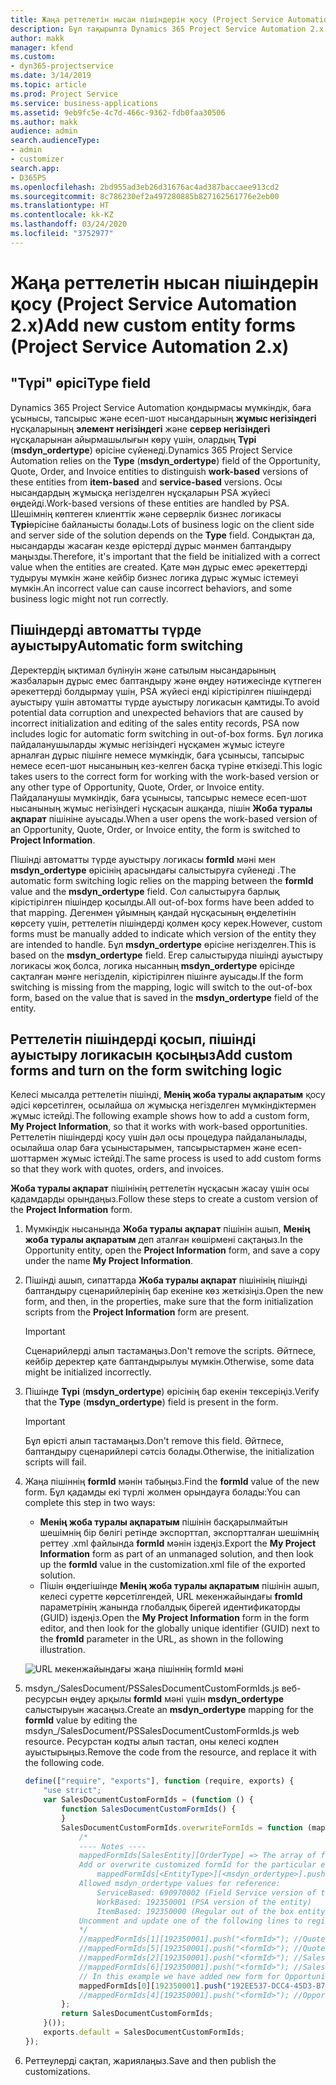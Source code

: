 ```yaml
---
title: Жаңа реттелетін нысан пішіндерін қосу (Project Service Automation 2.x)
description: Бұл тақырыпта Dynamics 365 Project Service Automation 2.x. нұсқасында мүмкіндіктерге, баға ұсыныстарына, тапсырыстарға немесе есеп-шоттарға реттелетін нысан пішіндерін қосу жолы туралы ақпарат берілген.
author: makk
manager: kfend
ms.custom:
- dyn365-projectservice
ms.date: 3/14/2019
ms.topic: article
ms.prod: Project Service
ms.service: business-applications
ms.assetid: 9eb9fc5e-4c7d-466c-9362-fdb0faa30506
ms.author: makk
audience: admin
search.audienceType:
- admin
- customizer
search.app:
- D365PS
ms.openlocfilehash: 2bd955ad3eb26d31676ac4ad387baccaee913cd2
ms.sourcegitcommit: 8c786230ef2a497280885b827162561776e2eb00
ms.translationtype: HT
ms.contentlocale: kk-KZ
ms.lasthandoff: 03/24/2020
ms.locfileid: "3752977"
---
```

# <a name="add-new-custom-entity-forms-project-service-automation-2x"></a><span data-ttu-id="00771-103">Жаңа реттелетін нысан пішіндерін қосу (Project Service Automation 2.x)</span><span class="sxs-lookup"><span data-stu-id="00771-103">Add new custom entity forms (Project Service Automation 2.x)</span></span>

## <a name="type-field"></a><span data-ttu-id="00771-104">"Түрі" өрісі</span><span class="sxs-lookup"><span data-stu-id="00771-104">Type field</span></span> 

<span data-ttu-id="00771-105">Dynamics 365 Project Service Automation қондырмасы мүмкіндік, баға ұсынысы, тапсырыс және есеп-шот нысандарының **жұмыс негізіндегі** нұсқаларының **элемент негізіндегі** және **сервер негізіндегі** нұсқаларынан айырмашылығын көру үшін, олардың **Түрі** (**msdyn\_ordertype**) өрісіне сүйенеді.</span><span class="sxs-lookup"><span data-stu-id="00771-105">Dynamics 365 Project Service Automation relies on the **Type** (**msdyn\_ordertype**) field of the Opportunity, Quote, Order, and Invoice entities to distinguish **work-based** versions of these entities from **item-based** and **service-based** versions.</span></span> <span data-ttu-id="00771-106">Осы нысандардың жұмысқа негізделген нұсқаларын PSA жүйесі өңдейді.</span><span class="sxs-lookup"><span data-stu-id="00771-106">Work-based versions of these entities are handled by PSA.</span></span> <span data-ttu-id="00771-107">Шешімнің көптеген клиенттік және серверлік бизнес логикасы **Түрі**өрісіне байланысты болады.</span><span class="sxs-lookup"><span data-stu-id="00771-107">Lots of business logic on the client side and server side of the solution depends on the **Type** field.</span></span> <span data-ttu-id="00771-108">Сондықтан да, нысандарды жасаған кезде өрістерді дұрыс мәнмен баптандыру маңызды.</span><span class="sxs-lookup"><span data-stu-id="00771-108">Therefore, it's important that the field be initialized with a correct value when the entities are created.</span></span> <span data-ttu-id="00771-109">Қате мән дұрыс емес әрекеттерді тудыруы мүмкін және кейбір бизнес логика дұрыс жұмыс істемеуі мүмкін.</span><span class="sxs-lookup"><span data-stu-id="00771-109">An incorrect value can cause incorrect behaviors, and some business logic might not run correctly.</span></span>

## <a name="automatic-form-switching"></a><span data-ttu-id="00771-110">Пішіндерді автоматты түрде ауыстыру</span><span class="sxs-lookup"><span data-stu-id="00771-110">Automatic form switching</span></span>

<span data-ttu-id="00771-111">Деректердің ықтимал бүлінуін және сатылым нысандарының жазбаларын дұрыс емес баптандыру және өңдеу нәтижесінде күтпеген әрекеттерді болдырмау үшін, PSA жүйесі енді кірістірілген пішіндерді ауыстыру үшін автоматты түрде ауыстыру логикасын қамтиды.</span><span class="sxs-lookup"><span data-stu-id="00771-111">To avoid potential data corruption and unexpected behaviors that are caused by incorrect initialization and editing of the sales entity records, PSA now includes logic for automatic form switching in out-of-box forms.</span></span> <span data-ttu-id="00771-112">Бұл логика пайдаланушыларды жұмыс негізіндегі нұсқамен жұмыс істеуге арналған дұрыс пішінге немесе мүмкіндік, баға ұсынысы, тапсырыс немесе есеп-шот нысанының кез-келген басқа түріне өткізеді.</span><span class="sxs-lookup"><span data-stu-id="00771-112">This logic takes users to the correct form for working with the work-based version or any other type of Opportunity, Quote, Order, or Invoice entity.</span></span> <span data-ttu-id="00771-113">Пайдаланушы мүмкіндік, баға ұсынысы, тапсырыс немесе есеп-шот нысанының жұмыс негізіндегі нұсқасын ашқанда, пішін **Жоба туралы ақпарат** пішініне ауысады.</span><span class="sxs-lookup"><span data-stu-id="00771-113">When a user opens the work-based version of an Opportunity, Quote, Order, or Invoice entity, the form is switched to **Project Information**.</span></span>

<span data-ttu-id="00771-114">Пішінді автоматты түрде ауыстыру логикасы **formId** мәні мен **msdyn\_ordertype** өрісінің арасындағы салыстыруға сүйенеді .</span><span class="sxs-lookup"><span data-stu-id="00771-114">The automatic form switching logic relies on the mapping between the **formId** value and the **msdyn\_ordertype** field.</span></span> <span data-ttu-id="00771-115">Сол салыстыруға барлық кірістірілген пішіндер қосылды.</span><span class="sxs-lookup"><span data-stu-id="00771-115">All out-of-box forms have been added to that mapping.</span></span> <span data-ttu-id="00771-116">Дегенмен ұйымның қандай нұсқасының өңделетінін көрсету үшін, реттелетін пішіндерді қолмен қосу керек.</span><span class="sxs-lookup"><span data-stu-id="00771-116">However, custom forms must be manually added to indicate which version of the entity they are intended to handle.</span></span> <span data-ttu-id="00771-117">Бұл **msdyn\_ordertype** өрісіне негізделген.</span><span class="sxs-lookup"><span data-stu-id="00771-117">This is based on the **msdyn\_ordertype** field.</span></span> <span data-ttu-id="00771-118">Егер салыстыруда пішінді ауыстыру логикасы жоқ болса, логика нысанның **msdyn\_ordertype** өрісінде сақталған мәнге негізделіп, кірістірілген пішінге ауысады.</span><span class="sxs-lookup"><span data-stu-id="00771-118">If the form switching is missing from the mapping, logic will switch to the out-of-box form, based on the value that is saved in the **msdyn\_ordertype** field of the entity.</span></span>

## <a name="add-custom-forms-and-turn-on-the-form-switching-logic"></a><span data-ttu-id="00771-119">Реттелетін пішіндерді қосып, пішінді ауыстыру логикасын қосыңыз</span><span class="sxs-lookup"><span data-stu-id="00771-119">Add custom forms and turn on the form switching logic</span></span>

<span data-ttu-id="00771-120">Келесі мысалда реттелетін пішінді, **Менің жоба туралы ақпаратым** қосу әдісі көрсетілген, осылайша ол жұмысқа негізделген мүмкіндіктермен жұмыс істейді.</span><span class="sxs-lookup"><span data-stu-id="00771-120">The following example shows how to add a custom form, **My Project Information**, so that it works with work-based opportunities.</span></span> <span data-ttu-id="00771-121">Реттелетін пішіндерді қосу үшін дәл осы процедура пайдаланылады, осылайша олар баға ұсыныстарымен, тапсырыстармен және есеп-шоттармен жұмыс істейді.</span><span class="sxs-lookup"><span data-stu-id="00771-121">The same process is used to add custom forms so that they work with quotes, orders, and invoices.</span></span>

<span data-ttu-id="00771-122">**Жоба туралы ақпарат** пішінінің реттелетін нұсқасын жасау үшін осы қадамдарды орындаңыз.</span><span class="sxs-lookup"><span data-stu-id="00771-122">Follow these steps to create a custom version of the **Project Information** form.</span></span>

1. <span data-ttu-id="00771-123">Мүмкіндік нысанында **Жоба туралы ақпарат** пішінін ашып, **Менің жоба туралы ақпаратым** деп аталған көшірмені сақтаңыз.</span><span class="sxs-lookup"><span data-stu-id="00771-123">In the Opportunity entity, open the **Project Information** form, and save a copy under the name **My Project Information**.</span></span>
2. <span data-ttu-id="00771-124">Пішінді ашып, сипаттарда **Жоба туралы ақпарат** пішінінің пішінді баптандыру сценарийлерінің бар екеніне көз жеткізіңіз.</span><span class="sxs-lookup"><span data-stu-id="00771-124">Open the new form, and then, in the properties, make sure that the form initialization scripts from the **Project Information** form are present.</span></span> 

    > [!IMPORTANT]
    > <span data-ttu-id="00771-125">Сценарийлерді алып тастамаңыз.</span><span class="sxs-lookup"><span data-stu-id="00771-125">Don't remove the scripts.</span></span> <span data-ttu-id="00771-126">Әйтпесе, кейбір деректер қате баптандырылуы мүмкін.</span><span class="sxs-lookup"><span data-stu-id="00771-126">Otherwise, some data might be initialized incorrectly.</span></span>

3. <span data-ttu-id="00771-127">Пішінде **Түрі** (**msdyn\_ordertype**) өрісінің бар екенін тексеріңіз.</span><span class="sxs-lookup"><span data-stu-id="00771-127">Verify that the **Type** (**msdyn\_ordertype**) field is present in the form.</span></span> 

    > [!IMPORTANT]
    > <span data-ttu-id="00771-128">Бұл өрісті алып тастамаңыз.</span><span class="sxs-lookup"><span data-stu-id="00771-128">Don't remove this field.</span></span> <span data-ttu-id="00771-129">Әйтпесе, баптандыру сценарийлері сәтсіз болады.</span><span class="sxs-lookup"><span data-stu-id="00771-129">Otherwise, the initialization scripts will fail.</span></span>

4. <span data-ttu-id="00771-130">Жаңа пішіннің **formId** мәнін табыңыз.</span><span class="sxs-lookup"><span data-stu-id="00771-130">Find the **formId** value of the new form.</span></span> <span data-ttu-id="00771-131">Бұл қадамды екі түрлі жолмен орындауға болады:</span><span class="sxs-lookup"><span data-stu-id="00771-131">You can complete this step in two ways:</span></span>

    - <span data-ttu-id="00771-132">**Менің жоба туралы ақпаратым** пішінін басқарылмайтын шешімнің бір бөлігі ретінде экспорттап, экспортталған шешімнің реттеу .xml файлында **formId** мәнін іздеңіз.</span><span class="sxs-lookup"><span data-stu-id="00771-132">Export the **My Project Information** form as part of an unmanaged solution, and then look up the **formId** value in the customization.xml file of the exported solution.</span></span>
    - <span data-ttu-id="00771-133">Пішін өңдегішінде **Менің жоба туралы ақпаратым** пішінін ашып, келесі суретте көрсетілгендей, URL мекенжайындағы **fromId** параметрінің жанында глобалдық бірегей идентификаторды (GUID) іздеңіз.</span><span class="sxs-lookup"><span data-stu-id="00771-133">Open the **My Project Information** form in the form editor, and then look for the globally unique identifier (GUID) next to the **fromId** parameter in the URL, as shown in the following illustration.</span></span>

    ![URL мекенжайындағы жаңа пішіннің formId мәні](media/how-to-add-custom-forms-in-v2.0.png)

5. <span data-ttu-id="00771-135">msdyn\_/SalesDocument/PSSalesDocumentCustomFormIds.js веб-ресурсын өңдеу арқылы **formId** мәні үшін **msdyn\_ordertype** салыстыруын жасаңыз.</span><span class="sxs-lookup"><span data-stu-id="00771-135">Create an **msdyn\_ordertype** mapping for the **formId** value by editing the msdyn\_/SalesDocument/PSSalesDocumentCustomFormIds.js web resource.</span></span> <span data-ttu-id="00771-136">Ресурстан кодты алып тастап, оны келесі кодпен ауыстырыңыз.</span><span class="sxs-lookup"><span data-stu-id="00771-136">Remove the code from the resource, and replace it with the following code.</span></span>

    ```javascript
    define(["require", "exports"], function (require, exports) {
        "use strict";
        var SalesDocumentCustomFormIds = (function () {
            function SalesDocumentCustomFormIds() {
            }
            SalesDocumentCustomFormIds.overwriteFormIds = function (mappedFormIds) {
                /*
                ---- Notes ----
                mappedFormIds[SalesEntity][OrderType] => The array of forms IDs that support particular entity and order type
                Add or overwrite customized formId for the particular entity and order type by calling:
                    mappedFormIds[<EntityType>][<msdyn_ordertype>].push("<formId>");
                Allowed msdyn_ordertype values for reference:
                    ServiceBased: 690970002 (Field Service version of the entity)
                    WorkBased: 192350001 (PSA version of the entity)
                    ItemBased: 192350000 (Regular out of the box entity)
                Uncomment and update one of the following lines to register custom PSA form for required entity:
                */      
                //mappedFormIds[1][192350001].push("<formId>"); //Quote
                //mappedFormIds[5][192350001].push("<formId>"); //Quote Line
                //mappedFormIds[2][192350001].push("<formId>"); //Sales Order
                //mappedFormIds[6][192350001].push("<formId>"); //Sales Order Line
                // In this example we have added new form for Opportunity
                mappedFormIds[0][192350001].push("192EE537-DCC4-45D3-B7AF-EA694B9113D2"); //Opportunity
                //mappedFormIds[4][192350001].push("<formId>"); //Opportunity Line
            };
            return SalesDocumentCustomFormIds;
        }());
        exports.default = SalesDocumentCustomFormIds;
    });
    ```

6. <span data-ttu-id="00771-137">Реттеулерді сақтап, жариялаңыз.</span><span class="sxs-lookup"><span data-stu-id="00771-137">Save and then publish the customizations.</span></span>
